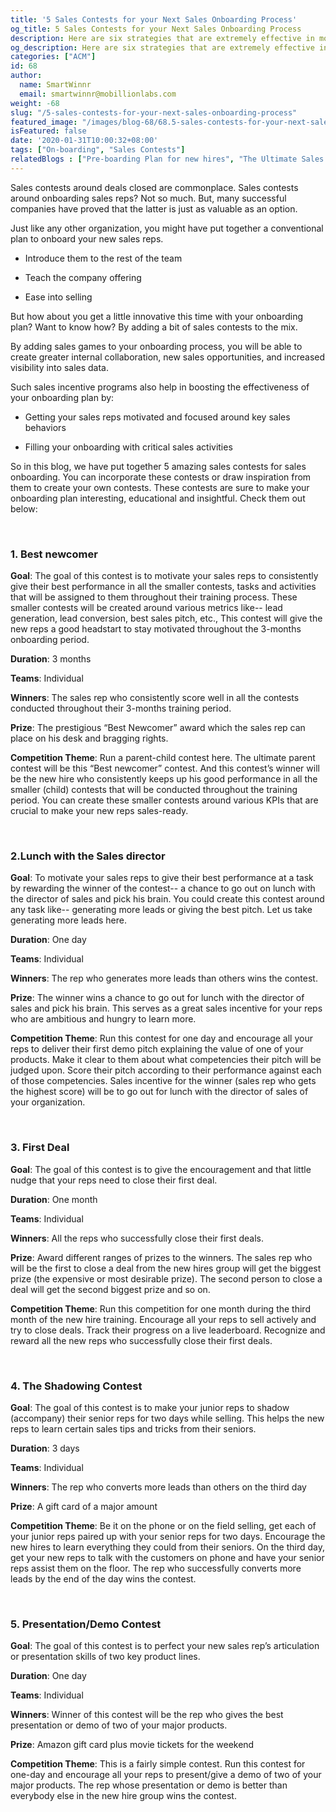 ```yaml
---
title: '5 Sales Contests for your Next Sales Onboarding Process'
og_title: 5 Sales Contests for your Next Sales Onboarding Process
description: Here are six strategies that are extremely effective in motivating your service agents to help and delight your customers each and every day
og_description: Here are six strategies that are extremely effective in motivating your service agents to help and delight your customers each and every day
categories: ["ACM"]
id: 68
author:
  name: SmartWinnr
  email: smartwinnr@mobillionlabs.com
weight: -68
slug: "/5-sales-contests-for-your-next-sales-onboarding-process"
featured_image: "/images/blog-68/68.5-sales-contests-for-your-next-sales-onboarding-process.jpg"
isFeatured: false
date: '2020-01-31T10:00:32+08:00'
tags: ["On-boarding", "Sales Contests"]
relatedBlogs : ["Pre-boarding Plan for new hires", "The Ultimate Sales Onboarding Checklist", "30 60 90 Days Gamified Sales Training Plan"]
---
```


Sales contests around deals closed are commonplace. Sales contests around onboarding sales reps? Not so much. But, many successful companies have proved that the latter is just as valuable as an option. 

Just like any other organization, you might have put together a conventional plan to onboard your new sales reps.  

* Introduce them to the rest of the team

* Teach the company offering

* Ease into selling

But how about you get a little innovative this time with your onboarding plan? Want to know how? By adding a bit of sales contests to the mix.

By adding sales games to your onboarding process, you will be able to create greater internal collaboration, new sales opportunities, and increased visibility into sales data. 

Such sales incentive programs also help in boosting the effectiveness of your onboarding plan by:

* Getting your sales reps motivated and focused around key sales behaviors

* Filling your onboarding with critical sales activities

So in this blog, we have put together 5 amazing sales contests for sales onboarding. You can incorporate these contests or draw inspiration from them to create your own contests. These contests are sure to make your onboarding plan interesting, educational and insightful. Check them out below:

<br>

### **1. Best newcomer**

**Goal**: The goal of this contest is to motivate your sales reps to consistently give their best performance in all the smaller contests, tasks and activities that will be assigned to them throughout their training process. These smaller contests will be created around various metrics like-- lead generation, lead conversion, best sales pitch, etc., This contest will give the new reps a good headstart to stay motivated throughout the 3-months onboarding period.

**Duration**: 3 months

**Teams**: Individual

**Winners**: The sales rep who consistently score well in all the contests conducted throughout their 3-months training period.

**Prize**: The prestigious “Best Newcomer” award which the sales rep can place on his desk and bragging rights.

**Competition Theme**: Run a parent-child contest here. The ultimate parent contest will be this “Best newcomer” contest. And this contest’s winner will be the new hire who consistently keeps up his good performance in all the smaller (child) contests that will be conducted throughout the training period. You can create these smaller contests around various KPIs that are crucial to make your new reps sales-ready.

<br>

### **2.Lunch with the Sales director**

**Goal**: To motivate your sales reps to give their best performance at a task by rewarding the winner of the contest-- a chance to go out on lunch with the director of sales and pick his brain. You could create this contest around any task like-- generating more leads or giving the best pitch. Let us take generating more leads here.

**Duration**: One day

**Teams**: Individual

**Winners**: The rep who generates more leads than others wins the contest.

**Prize**: The winner wins a chance to go out for lunch with the director of sales and pick his brain. This serves as a great sales incentive for your reps who are ambitious and hungry to learn more.

**Competition Theme**: Run this contest for one day and encourage all your reps to deliver their first demo pitch explaining the value of one of your products. Make it clear to them about what competencies their pitch will be judged upon. Score their pitch according to their performance against each of those competencies. Sales incentive for the winner (sales rep who gets the highest score) will be to go out for lunch with the director of sales of your organization.

<br>

### **3. First Deal**

**Goal**: The goal of this contest is to give the encouragement and that little nudge that your reps need to close their first deal.

**Duration**: One month

**Teams**: Individual

**Winners**: All the reps who successfully close their first deals.

**Prize**: Award different ranges of prizes to the winners. The sales rep who will be the first to close a deal from the new hires group will get the biggest prize (the expensive or most desirable prize). The second person to close a deal will get the second biggest prize and so on.

**Competition Theme**: Run this competition for one month during the third month of the new hire training. Encourage all your reps to sell actively and try to close deals. Track their progress on a live leaderboard. Recognize and reward all the new reps who successfully close their first deals.

<br>

### **4. The Shadowing Contest**

**Goal**: The goal of this contest is to make your junior reps to shadow (accompany) their senior reps for two days while selling. This helps the new reps to learn certain sales tips and tricks from their seniors.

**Duration**: 3 days

**Teams**: Individual

**Winners**: The rep who converts more leads than others on the third day

**Prize**: A gift card of a major amount

**Competition Theme**:  Be it on the phone or on the field selling, get each of your junior reps paired up with your senior reps for two days. Encourage the new hires to learn everything they could from their seniors. On the third day, get your new reps to talk with the customers on phone and have your senior reps assist them on the floor. The rep who successfully converts more leads by the end of the day wins the contest.

<br>

### **5. Presentation/Demo Contest**

**Goal**: The goal of this contest is to perfect your new sales rep’s articulation or presentation skills of two key product lines.

**Duration**: One day

**Teams**: Individual

**Winners**: Winner of this contest will be the rep who gives the best presentation or demo of two of your major products.

**Prize**: Amazon gift card plus movie tickets for the weekend

**Competition Theme**: This is a fairly simple contest. Run this contest for one-day and encourage all your reps to present/give a demo of two of your major products. The rep whose presentation or demo is better than everybody else in the new hire group wins the contest.